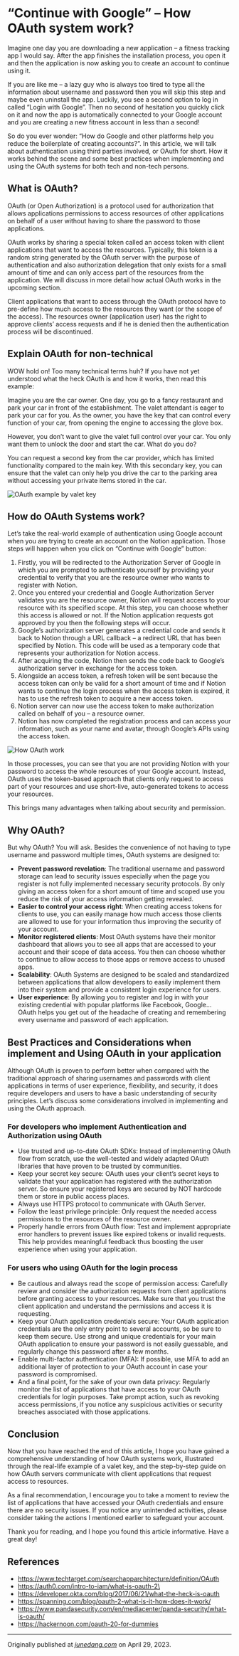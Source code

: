 # “Continue with Google” – How OAuth system work?

Imagine one day you are downloading a new application – a fitness tracking app I would say. After the app finishes the installation process, you open it and then the application is now asking you to create an account to continue using it.

If you are like me – a lazy guy who is always too tired to type all the information about username and password then you will skip this step and maybe even uninstall the app. Luckily, you see a second option to log in called “Login with Google”. Then no second of hesitation you quickly click on it and now the app is automatically connected to your Google account and you are creating a new fitness account in less than a second!

So do you ever wonder: “How do Google and other platforms help you reduce the boilerplate of creating accounts?”. In this article, we will talk about authentication using third parties involved, or OAuth for short. How it works behind the scene and some best practices when implementing and using the OAuth systems for both tech and non-tech persons.

## What is OAuth?

OAuth (or Open Authorization) is a protocol used for authorization that allows applications permissions to access resources of other applications on behalf of a user without having to share the password to those applications.

OAuth works by sharing a special token called an access token with client applications that want to access the resources. Typically, this token is a random string generated by the OAuth server with the purpose of authentication and also authorization delegation that only exists for a small amount of time and can only access part of the resources from the application. We will discuss in more detail how actual OAuth works in the upcoming section.

Client applications that want to access through the OAuth protocol have to pre-define how much access to the resources they want (or the scope of the access). The resources owner (application user) has the right to approve clients’ access requests and if he is denied then the authentication process will be discontinued.

## Explain OAuth for non-technical

WOW hold on! Too many technical terms huh? If you have not yet understood what the heck OAuth is and how it works, then read this example:

Imagine you are the car owner. One day, you go to a fancy restaurant and park your car in front of the establishment. The valet attendant is eager to park your car for you. As the owner, you have the key that can control every function of your car, from opening the engine to accessing the glove box.

However, you don’t want to give the valet full control over your car. You only want them to unlock the door and start the car. What do you do?

You can request a second key from the car provider, which has limited functionality compared to the main key. With this secondary key, you can ensure that the valet can only help you drive the car to the parking area without accessing your private items stored in the car.

![OAuth example by valet key](https://dev-to-uploads.s3.amazonaws.com/uploads/articles/uddc3l6itru5rd9m31i3.png)

## How do OAuth Systems work?

Let’s take the real-world example of authentication using Google account when you are trying to create an account on the Notion application. Those steps will happen when you click on “Continue with Google” button:

1. Firstly, you will be redirected to the Authorization Server of Google in which you are prompted to authenticate yourself by providing your credential to verify that you are the resource owner who wants to register with Notion.
2. Once you entered your credential and Google Authorization Server validates you are the resource owner, Notion will request access to your resource with its specified scope. At this step, you can choose whether this access is allowed or not. If the Notion application requests got approved by you then the following steps will occur.
3. Google’s authorization server generates a credential code and sends it back to Notion through a URL callback – a redirect URL that has been specified by Notion. This code will be used as a temporary code that represents your authorization for Notion access.
4. After acquiring the code, Notion then sends the code back to Google’s authorization server in exchange for the access token.
5. Alongside an access token, a refresh token will be sent because the access token can only be valid for a short amount of time and if Notion wants to continue the login process when the access token is expired, it has to use the refresh token to acquire a new access token.
6. Notion server can now use the access token to make authorization called on behalf of you – a resource owner.
7. Notion has now completed the registration process and can access your information, such as your name and avatar, through Google’s APIs using the access token.

![How OAuth work](https://dev-to-uploads.s3.amazonaws.com/uploads/articles/qnbavtci4fls1q9i3vlo.png)

In those processes, you can see that you are not providing Notion with your password to access the whole resources of your Google account. Instead, OAuth uses the token-based approach that clients only request to access part of your resources and use short-live, auto-generated tokens to access your resources.

This brings many advantages when talking about security and permission.

## Why OAuth?

But why OAuth? You will ask. Besides the convenience of not having to type username and password multiple times, OAuth systems are designed to:

- **Prevent password revelation**: The traditional username and password storage can lead to security issues especially when the page you register is not fully implemented necessary security protocols. By only giving an access token for a short amount of time and scoped use you reduce the risk of your access information getting revealed.
- **Easier to control your access right**: When creating access tokens for clients to use, you can easily manage how much access those clients are allowed to use for your information thus improving the security of your account.
- **Monitor registered clients**: Most OAuth systems have their monitor dashboard that allows you to see all apps that are accessed to your account and their scope of data access. You then can choose whether to continue to allow access to those apps or remove access to unused apps.
- **Scalability**: OAuth Systems are designed to be scaled and standardized between applications that allow developers to easily implement them into their system and provide a consistent login experience for users.
- **User experience**: By allowing you to register and log in with your existing credential with popular platforms like Facebook, Google… OAuth helps you get out of the headache of creating and remembering every username and password of each application.

## Best Practices and Considerations when implement and Using OAuth in your application

Although OAuth is proven to perform better when compared with the traditional approach of sharing usernames and passwords with client applications in terms of user experience, flexibility, and security, it does require developers and users to have a basic understanding of security principles. Let’s discuss some considerations involved in implementing and using the OAuth approach.

### For developers who implement Authentication and Authorization using OAuth

- Use trusted and up-to-date OAuth SDKs: Instead of implementing OAuth flow from scratch, use the well-tested and widely adapted OAuth libraries that have proven to be trusted by communities.
- Keep your secret key secure: OAuth uses your client’s secret keys to validate that your application has registered with the authorization server. So ensure your registered keys are secured by NOT hardcode them or store in public access places.
- Always use HTTPS protocol to communicate with OAuth Server.
- Follow the least privilege principle: Only request the needed access permissions to the resources of the resource owner.
- Properly handle errors from OAuth flow: Test and implement appropriate error handlers to prevent issues like expired tokens or invalid requests. This help provides meaningful feedback thus boosting the user experience when using your application.
### For users who using OAuth for the login process

- Be cautious and always read the scope of permission access: Carefully review and consider the authorization requests from client applications before granting access to your resources. Make sure that you trust the client application and understand the permissions and access it is requesting.
- Keep your OAuth application credentials secure: Your OAuth application credentials are the only entry point to several accounts, so be sure to keep them secure. Use strong and unique credentials for your main OAuth application to ensure your password is not easily guessable, and regularly change this password after a few months.
- Enable multi-factor authentication (MFA): If possible, use MFA to add an additional layer of protection to your OAuth account in case your password is compromised.
- And a final point, for the sake of your own data privacy: Regularly monitor the list of applications that have access to your OAuth credentials for login purposes. Take prompt action, such as revoking access permissions, if you notice any suspicious activities or security breaches associated with those applications.

## Conclusion

Now that you have reached the end of this article, I hope you have gained a comprehensive understanding of how OAuth systems work, illustrated through the real-life example of a valet key, and the step-by-step guide on how OAuth servers communicate with client applications that request access to resources.

As a final recommendation, I encourage you to take a moment to review the list of applications that have accessed your OAuth credentials and ensure there are no security issues. If you notice any unintended activities, please consider taking the actions I mentioned earlier to safeguard your account.

Thank you for reading, and I hope you found this article informative. Have a great day!

## References

- https://www.techtarget.com/searchapparchitecture/definition/OAuth
- https://auth0.com/intro-to-iam/what-is-oauth-2\
- https://developer.okta.com/blog/2017/06/21/what-the-heck-is-oauth
- https://spanning.com/blog/oauth-2-what-is-it-how-does-it-work/
- https://www.pandasecurity.com/en/mediacenter/panda-security/what-is-oauth/
- https://hackernoon.com/oauth-20-for-dummies

---

Originally published at [_junedang.com_](https://junedang.com/continue-with-google-how-oauth-system-work/) on April 29, 2023.
